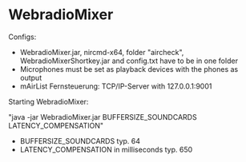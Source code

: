 # WebradioMixer

Configs:

- WebradioMixer.jar, nircmd-x64, folder "aircheck", WebradioMixerShortkey.jar and config.txt have to be in one folder
- Microphones must be set as playback devices with the phones as output
- mAirList Fernsteuerung: TCP/IP-Server with 127.0.0.1:9001

Starting WebradioMixer:

"java -jar WebradioMixer.jar BUFFERSIZE_SOUNDCARDS LATENCY_COMPENSATION"

- BUFFERSIZE_SOUNDCARDS typ. 64
- LATENCY_COMPENSATION in milliseconds typ. 650